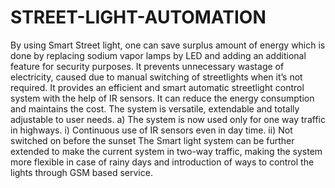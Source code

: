 # STREET-LIGHT-AUTOMATION

By using Smart Street light, one can save surplus amount of energy which
is done by replacing sodium vapor lamps by LED and adding an
additional feature for security purposes. It prevents unnecessary wastage
of electricity, caused due to manual switching of streetlights when it’s not
required. It provides an efficient and smart automatic streetlight control
system with the help of IR sensors. It can reduce the energy consumption
and maintains the cost. The system is versatile, extendable and totally
adjustable to user needs.
a)
The system is now used only for one way traffic in highways.
i) Continuous use of IR sensors even in day time.
ii)
Not switched on before the sunset The Smart light system can be
further extended to make the current system in two-way traffic, making
the system more flexible in case of rainy days and introduction of ways to
control the lights through GSM based service.
